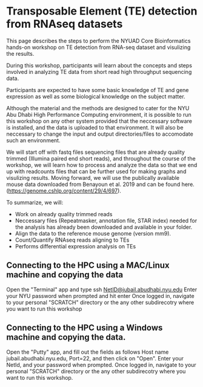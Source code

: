 # Transposable Element (TE) detection from RNAseq datasets

This page describes the steps to perform the NYUAD Core Bioinformatics hands-on workshop on TE detection from RNA-seq dataset and visulizing the results. 

During this workshop, participants will learn about the concepts and steps involved in analyzing TE data from short read high throughput sequencing data.

Participants are expected to have some basic knowledge of TE and gene expression as well as some biological knowledge on the subject matter.

Although the material and the methods are designed to cater for the NYU Abu Dhabi High Performance Computing environment, it is possible to run this workshop on any other system provided that the neccessary software is installed, and the data is uploaded to that environment. It will also be neccessary to change the input and output directories/files to accomodate such an environment.

We will start off with fastq files sequencing files that are already quality trimmed (Illumina paired end short reads), and throughout the course of the workshop, we will learn how to process and analyze the data so that we end up with readcounts files that can be further used for making graphs and visulizing results. Moving forward, we will use the publically available mouse data downloaded from Benayoun et al. 2019 and can be found here. (https://genome.cshlp.org/content/29/4/697). 

To summarize, we will:

- Work on already quality trimmed reads 
- Neccessary files (Repeatmasker, annotation file, STAR index) needed for the analysis has already been downloaded and available in your folder.  
- Align the data to the reference mouse genome (version mm9).
- Count/Quantify RNAseq reads aligning to TEs
- Performs differential expression analysis on TEs

## Connecting to the HPC using a MAC/Linux machine and copying the data
Open the "Terminal" app and type ssh NetID@jubail.abudhabi.nyu.edu
Enter your NYU password when prompted and hit enter
Once logged in, navigate to your personal "SCRATCH" directory or the any other subdirecotry where you want to run this workshop


## Connecting to the HPC using a Windows machine and copying the data.
Open the "Putty" app, and fill out the fields as follows Host name jubail.abudhabi.nyu.edu, Port=22, and then click on "Open".
Enter your NetId, and your password when prompted.
Once logged in, navigate to your personal "SCRATCH" directory or the any other subdirecotry where you want to run this workshop. 
